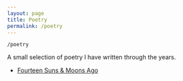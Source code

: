 ```yaml
---
layout: page
title: Poetry
permalink: /poetry
---
```


`/poetry`

A small selection of poetry I have written through the years.

- <a class="internal-link" href="/pages/poetry/fourteen-suns.md">Fourteen Suns & Moons Ago</a>





<style>
  .wrapper {
    max-width: 58em;
  }
</style>